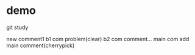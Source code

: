 # demo
git study

new comment1
b1 com problem(clear)
b2 com comment...
main com
add
main comment(cherrypick)